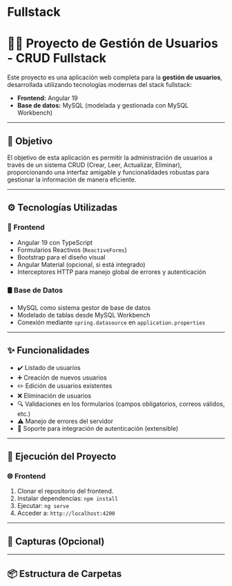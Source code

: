 # Fullstack
# 🧑‍💼 Proyecto de Gestión de Usuarios - CRUD Fullstack

Este proyecto es una aplicación web completa para la **gestión de usuarios**, desarrollada utilizando tecnologías modernas del stack fullstack:

- **Frontend:** Angular 19
- **Base de datos:** MySQL (modelada y gestionada con MySQL Workbench)

---

## 🎯 Objetivo

El objetivo de esta aplicación es permitir la administración de usuarios a través de un sistema CRUD (Crear, Leer, Actualizar, Eliminar), proporcionando una interfaz amigable y funcionalidades robustas para gestionar la información de manera eficiente.

---

## ⚙️ Tecnologías Utilizadas

### 🧩 Frontend

- Angular 19 con TypeScript
- Formularios Reactivos (`ReactiveForms`)
- Bootstrap para el diseño visual
- Angular Material (opcional, si está integrado)
- Interceptores HTTP para manejo global de errores y autenticación


### 🛢️ Base de Datos

- MySQL como sistema gestor de base de datos
- Modelado de tablas desde MySQL Workbench
- Conexión mediante `spring.datasource` en `application.properties`

---

## ✨ Funcionalidades

- ✔️ Listado de usuarios
- ➕ Creación de nuevos usuarios
- ✏️ Edición de usuarios existentes
- ❌ Eliminación de usuarios
- 🔍 Validaciones en los formularios (campos obligatorios, correos válidos, etc.)
- ⚠️ Manejo de errores del servidor
- 🔐 Soporte para integración de autenticación (extensible)

---

## 🧪 Ejecución del Proyecto



### 🌐 Frontend

1. Clonar el repositorio del frontend.
2. Instalar dependencias: `npm install`
3. Ejecutar: `ng serve`
4. Acceder a: `http://localhost:4200`

---

## 📸 Capturas (Opcional)



---

## 📦 Estructura de Carpetas


